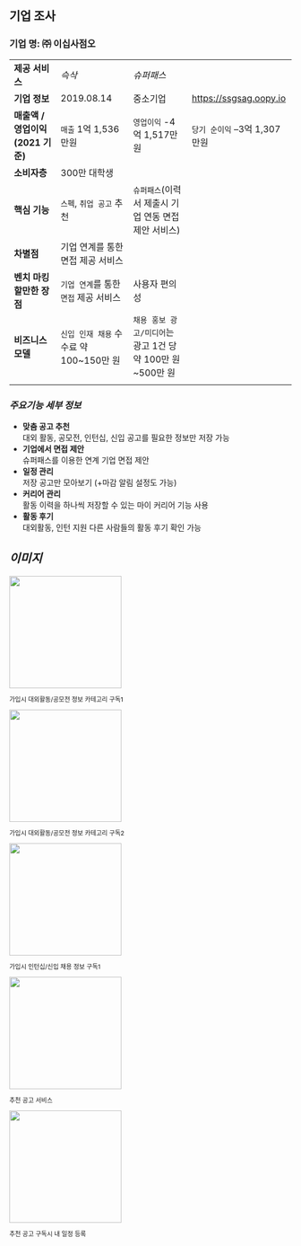 ## 기업 조사 
### 기업 명: ㈜ 이십사점오 
|||||
|--|--|--|--|
|**제공 서비스**|*슥삭*|*슈퍼패스*|
|**기업 정보**|2019.08.14|중소기업|https://ssgsag.oopy.io|
|**매출액 / 영업이익 (2021 기준)**|`매출` 1억 1,536만원 | `영업이익` -4억 1,517만원 | `당기 순이익` –3억 1,307만원|
|**소비자층**|300만 대학생|||
|**핵심 기능**|`스펙`, `취업 공고` 추천|`슈퍼패스`(이력서 제출시 기업 연동 면접 제안 서비스)|
|**차별점**|기업 연계를 통한 면접 제공 서비스||
|**벤치 마킹할만한 장점**|`기업 연계`를 통한 `면접` 제공 서비스|사용자 편의성|
|**비즈니스 모델**|`신입 인재 채용` 수수료 약 100~150만 원 | `채용 홍보 광고/미디어`는 광고 1건 당 약 100만 원~500만 원| 
||

### ***주요기능 세부 정보***
- **맞춤 공고 추천** <br/>
    대외 활동, 공모전, 인턴십, 신입 공고를 필요한 정보만 저장 가능
- **기업에서 면접 제안** <br/>
    슈퍼패스를 이용한 연계 기업 면접 제안
- **일정 관리** <br/>
    저장 공고만 모아보기 (+마감 알림 설정도 가능)
- **커리어 관리** <br/>
    활동 이력을 하나씩 저장할 수 있는 마이 커리어 기능 사용
- **활동 후기** <br/>
    대외활동, 인턴 지원 다른 사람들의 활동 후기 확인 가능

## ***이미지***

<img src="https://github.com/choisimo/cli-commands/assets/150008602/dc63d489-6ebc-47dc-ae30-32746602bf4c" width="200px" heigth="200px">
<p style="font-size: 11px;">가입시 대외활동/공모전 정보 
카테고리 구독1</p>
<img src="https://github.com/choisimo/cli-commands/assets/150008602/e6da146f-ff4f-498e-b8a3-f4a345162355" width="200px" height="200px">
<p style="font-size: 11px;">가입시 대외활동/공모전 정보 카테고리 구독2</p>
<img src="https://github.com/choisimo/cli-commands/assets/150008602/e32db231-7687-4a18-a1f1-8f7e1a697f8a"
width="200px" height="200px">
<p style="font-size: 11px;">가입시 인턴십/신입 채용 정보 구독1</p>
</figure>
<img src="https://github.com/choisimo/cli-commands/assets/150008602/4cb21b47-9fa6-4188-9f3d-459cb3601336"
width="200px" height="200px">
<p style="font-size: 11px;">추천 공고 서비스</p>
<img src="https://github.com/choisimo/cli-commands/assets/150008602/fc61cba1-70a2-4bf3-a0ca-06340ac072cb"
width="200px" height="200px">
<p style="font-size: 11px;">추천 공고 구독시 내 일정 등록</p>

